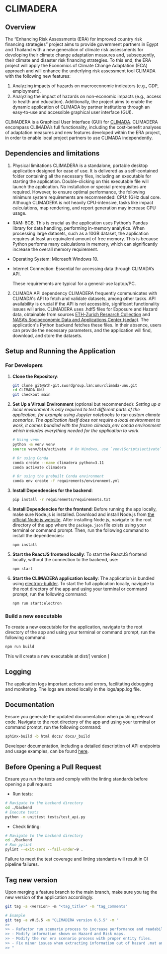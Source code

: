 # CLIMADERA

## Overview

The “Enhancing Risk Assessments (ERA) for improved country risk financing strategies” project aims to provide government partners in Egypt and Thailand with a new generation of climate risk assessments for developing their climate change adaptation measures and, subsequently, their climate and disaster risk financing strategies. To this end, the ERA project will apply the Economics of Climate Change Adaptation (ECA) approach and will enhance the underlying risk assessment tool CLIMADA with the following new features:

1. Analyzing impacts of hazards on macroeconomic indicators (e.g., GDP, employment).
2. Analyzing the impact of hazards on non-economic impacts (e.g., access to health and education).
   Additionally, the project aims to enable the dynamic application of CLIMADA by partner institutions through an easy-to-use and accessible graphical user interface (GUI).

CLIMADERA is a Graphical User Interface (GUI) for [CLIMADA](https://wcr.ethz.ch/research/climada.html). CLIMADERA encompass CLIMADA’s full functionality, including the cost-benefit analyses of adaptation measures and new features developed within the ERA project, in order to enable local project partners to use CLIMADA independently.

## Dependencies and limitations

1. Physical limitations
   CLIMADERA is a standalone, portable desktop application designed for ease of use. It is delivered as a self-contained folder containing all the necessary files, including an executable for starting the application. Double-clicking on this executable file will launch the application. No installation or special prerequisites are required. However, to ensure optimal performance, the following minimum system requirements are recommended:
   CPU: 1GHz dual core. Although CLIMADERA is not heavily CPU-intensive, tasks like impact calculations, map rendering, and report generation may increase CPU usage.

- RAM: 8GB. This is crucial as the application uses Python’s Pandas library for data handling, performing in-memory analytics. When processing large datasets, such as a 10GB dataset, the application requires at least an equivalent amount of free memory. This is because Python performs many calculations in memory, which can significantly increase the overall memory requirement.
- Operating System: Microsoft Windows 10.
- Internet Connection: Essential for accessing data through CLIMADA’s API.

  These requirements are typical for a general-use laptop/PC.

2. CLIMADA API dependency
   CLIMADERA frequently communicates with CLIMADA's API to fetch and validate datasets, among other tasks. API availability is crucial if the API is not accessible, significant functionality issues will arise. CLIMADERA uses .hdf5 files for Exposure and Hazard data, obtainable from sources [ETH-Zurich Research Collection](https://www.research-collection.ethz.ch/) and [NASA’s Socioeconomic Data and Applications Center (sedac)](https://sedac.ciesin.columbia.edu/data/collection/gpw-v4/sets/browse). The application's Python backend fetches these files. In their absence, users can provide the necessary parameters, and the application will find, download, and store the datasets.

## Setup and Running the Application

### For Developers

1. **Clone the Repository**:
   ```sh
   git clone git@ath-git.swordgroup.lan:unu/climada-unu.git
   cd CLIMADA-UNU
   git checkout main
   ```
2. **Set Up a Virtual Environment** (optional but recommended):
   _Setting up a local environment is only required to test different parts of the application, for example using Jupyter notebooks to run custom climate scenarios. The application itself does not require a local environment to work, it comes bundled with the frozen climada_env conda environment which includes everything needed for the application to work._

   ```sh
   # Using venv
   python -m venv venv
   source venv/bin/activate  # On Windows, use `venv\Scripts\activate`

   # Or using Conda
   conda create --name climadera python=3.11
   conda activate climadera

   # Or using the prebuilt Conda environment
   conda env create -f requirements/environment.yml
   ```

3. **Install Dependencies for the backend**:

   ```sh
   pip install -r requirements/requirements.txt
   ```

4. **Install Dependencies for the frontend**:
   Before running the app locally, make sure Node.js is installed. Download and install Node.js from [the official Node.js website](https://nodejs.org/). After installing Node.js, navigate to the root directory of the app where the `package.json` file exists using your terminal or command prompt. Then, run the following command to install the dependencies:

   ```sh
   npm install
   ```

5. **Start the ReactJS frontend locally**:
   To start the ReactJS frontend locally, without the connection to the backend, use:

   ```sh
   npm start
   ```

6. **Start the CLIMADERA application locally**:
   The application is bundled using [electron-builder](https://www.electron.build/). To start the full application locally, navigate to the root directory of the app and using your terminal or command prompt, run the following command:
   ```sh
   npm run start:electron
   ```

### Build a new executable

To create a new executable for the application, navigate to the root directory of the app and using your terminal or command prompt, run the following command:

```sh
npm run build
```

This will create a new executable at dist/[ version ]

## Logging

The application logs important actions and errors, facilitating debugging and monitoring. The logs are stored locally in the logs/app.log file.

## Documentation

Ensure you generate the updated documentation when pushing relevant code. Navigate to the root directory of the app and using your terminal or command prompt, run the following command:

```sh
sphinx-build -b html docs/ docs/_build
```

Developer documentation, including a detailed description of API endpoints and usage examples, can be found [here](https://ath-git.swordgroup.lan/unu/climada-unu/).

## Before Opening a Pull Request

Ensure you run the tests and comply with the linting standards before opening a pull request:

- Run tests:

```sh
# Navigate to the backend directory
cd ./backend
# Execute tests
python -m unittest tests/test_api.py
```

- Check linting:

```sh
# Navigate to the backend directory
cd ./backend
# Run pylint
pylint --exit-zero --fail-under=9 .
```

Failure to meet the test coverage and linting standards will result in CI pipeline failures.

## Tag new version

Upon merging a feature branch to the main branch, make sure you tag the new version of the application accordingly. 

```sh
git tag -a <version> -m "<tag_title>" -m "tag_comments"

# Example
git tag -a v0.5.5 -m "CLIMADERA version 0.5.5" -m "
>> 
>> - Refactor run scenario process to increase performance and readability.
>> - Modify information shown on Hazard and Risk maps.
>> - Modify the run era scenario process with proper entity files.
>> - Fix minor issues when extracting information out of hazard .mat and .tif files.
>> "
```